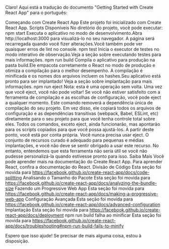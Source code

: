 Claro! Aqui está a tradução do documento "Getting Started with Create React App" para o português:

Começando com Create React App
Este projeto foi inicializado com Create React App.
Scripts Disponíveis
No diretório do projeto, você pode executar:
npm start
Executa o aplicativo no modo de desenvolvimento.Abra http://localhost:3000 para visualizá-lo no seu navegador.
A página será recarregada quando você fizer alterações.Você também pode ver quaisquer erros de lint no console.
npm test
Inicia o executor de testes no modo interativo de observação.Veja a seção sobre executando testes para mais informações.
npm run build
Compila o aplicativo para produção na pasta build.Ele empacota corretamente o React no modo de produção e otimiza a compilação para o melhor desempenho.
A compilação é minificada e os nomes dos arquivos incluem os hashes.Seu aplicativo está pronto para ser implantado!
Veja a seção sobre implantação para mais informações.
npm run eject
Nota: esta é uma operação sem volta. Uma vez que você eject, você não pode voltar!
Se você não estiver satisfeito com a ferramenta de compilação e as escolhas de configuração, você pode eject a qualquer momento. Este comando removerá a dependência única de compilação do seu projeto.
Em vez disso, ele copiará todos os arquivos de configuração e as dependências transitivas (webpack, Babel, ESLint, etc) diretamente para o seu projeto para que você tenha controle total sobre eles. Todos os comandos, exceto eject, ainda funcionarão, mas apontarão para os scripts copiados para que você possa ajustá-los. A partir deste ponto, você está por conta própria.
Você nunca precisa usar eject. O conjunto de recursos curado é adequado para pequenas e médias implantações, e você não deve se sentir obrigado a usar este recurso. No entanto, entendemos que esta ferramenta não seria útil se você não pudesse personalizá-la quando estivesse pronto para isso.
Saiba Mais
Você pode aprender mais na documentação do Create React App.
Para aprender React, confira a documentação do React.
Divisão de Código
Esta seção foi movida para https://facebook.github.io/create-react-app/docs/code-splitting
Analisando o Tamanho do Pacote
Esta seção foi movida para https://facebook.github.io/create-react-app/docs/analyzing-the-bundle-size
Fazendo um Progressive Web App
Esta seção foi movida para https://facebook.github.io/create-react-app/docs/making-a-progressive-web-app
Configuração Avançada
Esta seção foi movida para https://facebook.github.io/create-react-app/docs/advanced-configuration
Implantação
Esta seção foi movida para https://facebook.github.io/create-react-app/docs/deployment
npm run build falha ao minificar
Esta seção foi movida para https://facebook.github.io/create-react-app/docs/troubleshooting#npm-run-build-fails-to-minify

Espero que isso ajude! Se precisar de mais alguma coisa, estou à disposição.
